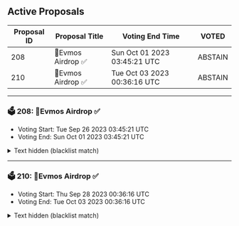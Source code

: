 ## Active Proposals

| Proposal ID | Proposal Title | Voting End Time | VOTED |
|-------------|----------------|-----------------|-------|
| 208 | 💎Evmos Airdrop ✅ | Sun Oct 01 2023 03:45:21 UTC | ABSTAIN |
| 210 | 💎Evmos Airdrop ✅ | Tue Oct 03 2023 00:36:16 UTC | ABSTAIN |

---

### 🗳 208: 💎Evmos Airdrop ✅
- Voting Start: Tue Sep 26 2023 03:45:21 UTC
- Voting End: Sun Oct 01 2023 03:45:21 UTC

<details>
<summary>Text hidden (blacklist match)</summary>
 
</details>

---

### 🗳 210: 💎Evmos Airdrop ✅
- Voting Start: Thu Sep 28 2023 00:36:16 UTC
- Voting End: Tue Oct 03 2023 00:36:16 UTC

<details>
<summary>Text hidden (blacklist match)</summary>
 
</details>
